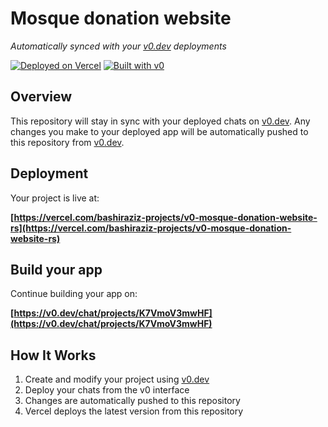 # Mosque donation website

*Automatically synced with your [v0.dev](https://v0.dev) deployments*

[![Deployed on Vercel](https://img.shields.io/badge/Deployed%20on-Vercel-black?style=for-the-badge&logo=vercel)](https://vercel.com/bashiraziz-projects/v0-mosque-donation-website-rs)
[![Built with v0](https://img.shields.io/badge/Built%20with-v0.dev-black?style=for-the-badge)](https://v0.dev/chat/projects/K7VmoV3mwHF)

## Overview

This repository will stay in sync with your deployed chats on [v0.dev](https://v0.dev).
Any changes you make to your deployed app will be automatically pushed to this repository from [v0.dev](https://v0.dev).

## Deployment

Your project is live at:

**[https://vercel.com/bashiraziz-projects/v0-mosque-donation-website-rs](https://vercel.com/bashiraziz-projects/v0-mosque-donation-website-rs)**

## Build your app

Continue building your app on:

**[https://v0.dev/chat/projects/K7VmoV3mwHF](https://v0.dev/chat/projects/K7VmoV3mwHF)**

## How It Works

1. Create and modify your project using [v0.dev](https://v0.dev)
2. Deploy your chats from the v0 interface
3. Changes are automatically pushed to this repository
4. Vercel deploys the latest version from this repository
